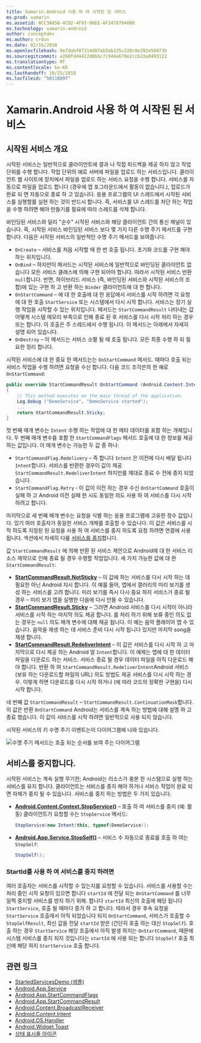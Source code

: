 ```yaml
---
title: Xamarin.Android 사용 하 여 시작된 된 서비스
ms.prod: xamarin
ms.assetid: 8CC3A850-4CD2-4F93-98EE-AF3470794000
ms.technology: xamarin-android
author: conceptdev
ms.author: crdun
ms.date: 02/16/2018
ms.openlocfilehash: 9e7dabf87314d87ab5ab335c220c0e292e56073b
ms.sourcegitcommit: e268fd44422d0bbc7c944a678e2cc633a0493122
ms.translationtype: MT
ms.contentlocale: ko-KR
ms.lasthandoff: 10/25/2018
ms.locfileid: "50110897"
---
```

# <a name="started-services-with-xamarinandroid"></a>Xamarin.Android 사용 하 여 시작된 된 서비스

## <a name="started-services-overview"></a>시작된 서비스 개요

시작된 서비스는 일반적으로 클라이언트에 결과 나 직접 피드백을 제공 하지 않고 작업 단위를 수행 합니다. 작업 단위의 예로 서버에 파일을 업로드 하는 서비스입니다. 클라이언트 웹 사이트에 장치에서 파일을 업로드 하는 서비스 요청을 수행 합니다. 서비스를 자동으로 파일을 업로드 합니다 (경우에 앱 포그라운드에서 활동이 없습니다.), 업로드가 완료 되 면 자동으로 종료 하 고 있습니다. 응용 프로그램의 UI 스레드에서 시작된 서비스를 실행할를 실현 하는 것이 반드시 합니다. 즉, 서비스를 UI 스레드를 차단 하는 작업을 수행 하려면 해야 만들기를 필요에 따라 스레드를 삭제 합니다.

바인딩된 서비스와 달리 "순수" 시작된 서비스와 해당 클라이언트 간의 통신 채널이 있습니다. 즉, 시작된 서비스 바인딩된 서비스 보다 몇 가지 다른 수명 주기 메서드를 구현 합니다. 다음은 시작된 서비스의 일반적인 수명 주기 메서드를 보여줍니다.

* `OnCreate` &ndash; 서비스를 처음 시작할 때 한 번 호출 됩니다. 초기화 코드를 구현 해야 하는 위치입니다.
* `OnBind` &ndash; 하지만이 메서드는 시작된 서비스에 일반적으로 바인딩된 클라이언트 없습니다 모든 서비스 클래스에 의해 구현 되어야 합니다. 따라서 시작된 서비스 반환 `null`합니다. 반면, 하이브리드 서비스 (즉, 바인딩된 서비스와 시작된 서비스의 조합)에 있는 구현 하 고 반환 하는 `Binder` 클라이언트에 대 한 합니다.
* `OnStartCommand` &ndash; 에 대 한 호출에 대 한 응답에서 서비스를 시작 하려면 각 요청에 대 한 호출 `StartService` 또는 시스템에서 다시 시작 합니다. 서비스는 장기 실행 작업을 시작할 수 있는 위치입니다. 메서드는 `StartCommandResult` 나타내는 값 어떻게 시스템 메모리 부족으로 인해 종료 된 후 서비스를 다시 시작 처리 하는 경우 또는 합니다. 이 호출은 주 스레드에서 수행 됩니다. 이 메서드는 아래에서 자세히 설명 되어 있습니다.
* `OnDestroy` &ndash; 이 메서드는 서비스 소멸 될 때 호출 됩니다. 모든 최종 수행 하 되 필요한 정리 합니다.

시작된 서비스에 대 한 중요 한 메서드는는 `OnStartCommand` 메서드. 때마다 호출 되는 서비스 작업을 수행 하려면 요청을 수신 합니다. 다음 코드 조각은의 한 예로 `OnStartCommand`: 

```csharp
public override StartCommandResult OnStartCommand (Android.Content.Intent intent, StartCommandFlags flags, int startId)
{
    // This method executes on the main thread of the application.
    Log.Debug ("DemoService", "DemoService started");
    ...
    return StartCommandResult.Sticky;
}
```

첫 번째 매개 변수는 `Intent` 수행 하는 작업에 대 한 메타 데이터를 포함 하는 개체입니다. 두 번째 매개 변수를 포함 한 `StartCommandFlags` 메서드 호출에 대 한 정보를 제공 하는 값입니다. 이 매개 변수는 가능한 두 값 중 하나:

* `StartCommandFlag.Redelivery` &ndash; 즉 합니다 `Intent` 은 이전에 다시 배달 됩니다 `Intent`합니다. 서비스를 반환한 경우이 값이 제공 `StartCommandResult.RedeliverIntent` 하지만를 제대로 종료 수 전에 중지 되었습니다.
* `StartCommandFlag.Retry` &dash; 이 값이 이전 하는 경우 수신 `OnStartCommand` 호출이 실패 하 고 Android 이전 실패 한 시도 동일한 의도 사용 하 여 서비스를 다시 시작 하려고 합니다.
 
마지막으로 세 번째 매개 변수는 요청을 식별 하는 응용 프로그램에 고유한 정수 값입니다. 있기 여러 호출자가 동일한 서비스 개체를 호출할 수 있습니다. 이 값은 서비스를 시작 하도록 지정된 된 요청을 사용 하 여 서비스를 중지 하도록 요청 하려면 연결에 사용 됩니다. 섹션에서 자세히 다룰 [서비스를 중지](#Stopping_the_Service)합니다. 

값 `StartCommandResult` 에 의해 반환 된 서비스 제안으로 Android에 대 한 서비스 리소스 제약으로 인해 종료 될 경우 수행할 작업입니다. 세 가지 가능한 값에 대 한 `StartCommandResult`:

* **[StartCommandResult.NotSticky](https://developer.xamarin.com/api/field/Android.App.StartCommandResult.NotSticky/)**  &ndash; 이 값에 하는 서비스를 다시 시작 하는 데 필요한 아닌 Android 지시 합니다. 이 예를 들어, 앱에서 갤러리의 미리 보기를 생성 하는 서비스를 고려 합니다. 미리 보기를 즉시 다시 중요 하지 서비스가 종료 될 경우 &ndash; 미리 보기 앱을 실행한 다음에 다시 만들 수 있습니다.
* **[StartCommandResult.Sticky](https://developer.xamarin.com/api/field/Android.App.StartCommandResult.Sticky/)**  &ndash; 그러면 Android 서비스를 다시 시작이 아니라 서비스를 시작 하는 마지막 의도 제공 합니다. 를 처리 하기 위해 보류 중인 의도 없는 경우는 `null` 의도 매개 변수에 대해 제공 됩니다. 이 예는 음악 플레이어 앱 수 있습니다. 음악을 재생 하는 데 서비스 준비 다시 시작 됩니다 있지만 마지막 song을 재생 합니다. 
* **[StartCommandResult.RedeliverIntent](https://developer.xamarin.com/api/field/Android.App.StartCommandResult.RedeliverIntent/)**  &ndash; 이 값은 서비스를 다시 시작 하 고 마지막으로 다시 제공 하는 Android 알 `Intent`합니다. 이 예제는 앱에 대 한 데이터 파일을 다운로드 하는 서비스. 서비스 종료 될 경우 데이터 파일을 아직 다운로드 해야 합니다. 반환 하 여 `StartCommandResult.RedeliverIntent`Android 서비스 (보유 하는 다운로드할 파일의 URL) 의도 방법도 제공 서비스를 다시 시작 하는 경우. 이렇게 하면 다운로드를 다시 시작 하거나 (에 따라 코드의 정확한 구현을) 다시 시작 합니다.

네 번째 값 `StartCommandResult` &ndash; `StartCommandResult.ContinuationMask`합니다. 이 값은 반환 `OnStartCommand` Android는 서비스를 계속 하는 방법에 대해 설명 하 고 종료 했습니다. 이 값이 서비스를 시작 하려면 일반적으로 사용 되지 않습니다.

시작된 서비스의 키 수명 주기 이벤트는이 다이어그램에 나와 있습니다. 

![수명 주기 메서드는 호출 되는 순서를 보여 주는 다이어그램](started-services-images/started-service-01.png "수명 주기 메서드는 호출 되는 순서를 보여 주는 다이어그램입니다.")


<a name="Stopping_the_Service" />

## <a name="stopping-the-service"></a>서비스를 중지합니다.

시작된 서비스는 계속 실행 무기한; Android는 리소스가 충분 한 시스템으로 실행 하는 서비스를 유지 합니다. 클라이언트는 서비스를 중지 해야 하거나 서비스 작업이 완료 되 면 자체가 중지 될 수 있습니다. 서비스를 중지 하는 방법은 두 가지 있습니다. 
 
* **[Android.Content.Context.StopService()](https://developer.xamarin.com/api/member/Android.Content.Context.StopService/p/Android.Content.Intent/)**  &ndash; 호출 하 여 서비스를 중지 (예: 활동) 클라이언트가 요청할 수는 `StopService` 메서드: 

    ```csharp
    StopService(new Intent(this, typeof(DemoService));
    ```

* **[Android.App.Service.StopSelf()](https://developer.xamarin.com/api/member/Android.App.Service.StopSelf()/)**  &ndash; 서비스 수 자동으로 종료를 호출 하 여는 `StopSelf`:

    ```csharp
    StopSelf();
    ```
    
### <a name="using-startid-to-stop-a-service"></a>StartId를 사용 하 여 서비스를 중지 하려면

여러 호출자는 서비스를 시작할 수 있는지를 요청할 수 있습니다. 서비스를 사용할 수는 처리 중인 시작 요청이 있으면 합니다 `startId` 에 전달 되는 `OnStartCommand` 를 너무 일찍 중지할 서비스를 방지 하기 위해. 합니다 `startId` 최신의 호출에 해당 됩니다 `StartService`, 호출 될 때마다 증가 하 고 합니다. 따라서 경우 후속 요청을 `StartService` 호출에서 아직 되었습니다 되지 `OnStartCommand`, 서비스가 호출할 수 `StopSelfResult`, 최신 값을 전달 `startId` 받은 (간단히 호출 하는 대신 `StopSelf`). 호출 하는 경우 `StartService` 해당 호출에서 아직 발생 하지는 `OnStartCommand`, 때문에 시스템 서비스를 중지 되지 것입니다는 `startId` 에 사용 되는 합니다 `StopSelf` 호출 최신에 해당 하지 `StartService` 호출 합니다.


## <a name="related-links"></a>관련 링크

- [StartedServicesDemo (샘플)](https://developer.xamarin.com/samples/monodroid/ApplicationFundamentals/ServiceSamples/StartedServicesDemo/)
- [Android.App.Service](https://developer.xamarin.com/api/type/Android.App.Service)
- [Android.App.StartCommandFlags](https://developer.xamarin.com/api/type/Android.App.StartCommandFlags)
- [Android.App.StartCommandResult](https://developer.xamarin.com/api/type/Android.App.StartCommandResult)
- [Android.Content.BroadcastReceiver](https://developer.xamarin.com/api/type/Android.Content.BroadcastReceiver/)
- [Android.Content.Intent](https://developer.xamarin.com/api/type/Android.Content.Intent)
- [Android.OS.Handler](https://developer.xamarin.com/api/type/Android.OS.Handler/)
- [Android.Widget.Toast](https://developer.xamarin.com/api/type/Android.Widget.Toast/)
- [상태 표시줄 아이콘](http://developer.android.com/guide/practices/ui_guidelines/icon_design_status_bar.html)
